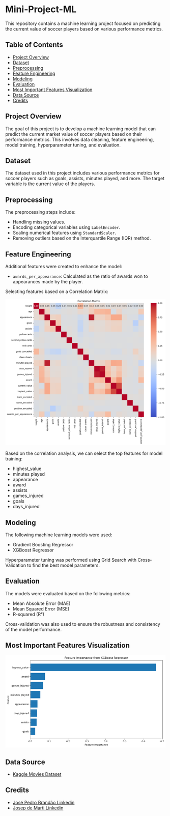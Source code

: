# Mini-Project-ML

This repository contains a machine learning project focused on predicting the current value of soccer players based on various performance metrics.

## Table of Contents

- [Project Overview](#project-overview)
- [Dataset](#dataset)
- [Preprocessing](#preprocessing)
- [Feature Engineering](#feature-engineering)
- [Modeling](#modeling)
- [Evaluation](#evaluation)
- [Most Important Features Visualization](#Most-Important-Features-Visualization)
- [Data Source](#data-source)
- [Credits](#Credits)



## Project Overview

The goal of this project is to develop a machine learning model that can predict the current market value of soccer players based on their performance metrics. This involves data cleaning, feature engineering, model training, hyperparameter tuning, and evaluation.

## Dataset

The dataset used in this project includes various performance metrics for soccer players such as goals, assists, minutes played, and more. The target variable is the current value of the players.

## Preprocessing

The preprocessing steps include:
- Handling missing values.
- Encoding categorical variables using `LabelEncoder`.
- Scaling numerical features using `StandardScaler`.
- Removing outliers based on the Interquartile Range (IQR) method.

## Feature Engineering

Additional features were created to enhance the model:
- `awards_per_appearance`: Calculated as the ratio of awards won to appearances made by the player.

Selecting features based on a Correlation Matrix:

![Data Visualization](EDA/correlation_matrix.png)

Based on the correlation analysis, we can select the top features for model training:

- highest_value
- minutes played
- appearance
- award
- assists
- games_injured
- goals
- days_injured

## Modeling

The following machine learning models were used:
- Gradient Boosting Regressor
- XGBoost Regressor

Hyperparameter tuning was performed using Grid Search with Cross-Validation to find the best model parameters.

## Evaluation

The models were evaluated based on the following metrics:
- Mean Absolute Error (MAE)
- Mean Squared Error (MSE)
- R-squared (R²)

Cross-validation was also used to ensure the robustness and consistency of the model performance.

## Most Important Features Visualization

![Data Visualization](EDA/features_importance_graph.png)

## Data Source

- [Kaggle Movies Dataset](https://www.kaggle.com/datasets/khanghunhnguyntrng/football-players-transfer-fee-prediction-dataset)


## Credits

- [José Pedro Brandão Linkedin](https://www.linkedin.com/in/josepedrobrandao/)
- [Josep de Marti Linkedin](https://www.linkedin.com/in/josep-de-mart%C3%AD-olius/)
